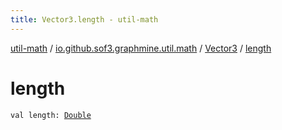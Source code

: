 ```yaml
---
title: Vector3.length - util-math
---
```


[util-math](../../index.html) / [io.github.sof3.graphmine.util.math](../index.html) / [Vector3](index.html) / [length](./length.html)

# length

`val length: `[`Double`](https://kotlinlang.org/api/latest/jvm/stdlib/kotlin/-double/index.html)